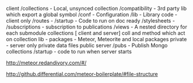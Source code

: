 



client
	/collections - Local, unsynced collection
	/compatibility - 3rd party lib which export a global symbol
	/conf - Configuration
	/lib - Library code - client only
	/routes - 
	/startup - Code to run on doc ready
	/stylesheets - 
	/subscriptions - subscription to publications
	/views - A nested directory for each submodule
collections [ client and server] coll and method which act on collection
lib - 
packages - Meteor, Meteorite and local packages
private - server only private data files
public
server
  /pubs - Publish Mongo collections
  /startup - code to run when server starts

http://meteor.redandivory.com/#/


http://github.differential.com/meteor-boilerplate/#file-structure